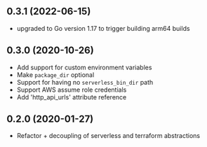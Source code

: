 ## 0.3.1 (2022-06-15)
- upgraded to Go version 1.17 to trigger building arm64 builds

## 0.3.0 (2020-10-26)
- Add support for custom environment variables
- Make `package_dir` optional
- Support for having no `serverless_bin_dir` path
- Support AWS assume role credentials
- Add 'http_api_urls' attribute reference

## 0.2.0 (2020-01-27)
- Refactor + decoupling of serverless and terraform abstractions

